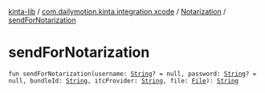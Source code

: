 [kinta-lib](../../index.md) / [com.dailymotion.kinta.integration.xcode](../index.md) / [Notarization](index.md) / [sendForNotarization](./send-for-notarization.md)

# sendForNotarization

`fun sendForNotarization(username: `[`String`](https://kotlinlang.org/api/latest/jvm/stdlib/kotlin/-string/index.html)`? = null, password: `[`String`](https://kotlinlang.org/api/latest/jvm/stdlib/kotlin/-string/index.html)`? = null, bundleId: `[`String`](https://kotlinlang.org/api/latest/jvm/stdlib/kotlin/-string/index.html)`, itcProvider: `[`String`](https://kotlinlang.org/api/latest/jvm/stdlib/kotlin/-string/index.html)`, file: `[`File`](https://docs.oracle.com/javase/6/docs/api/java/io/File.html)`): `[`String`](https://kotlinlang.org/api/latest/jvm/stdlib/kotlin/-string/index.html)